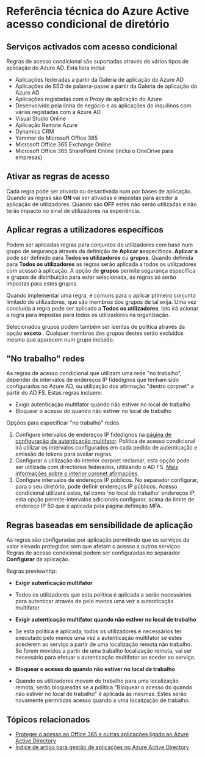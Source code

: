 
<properties
    pageTitle="Referência técnica do Azure Active acesso a directórios condicional | Microsoft Azure"
    description="Com o controlo de acesso condicional, o Azure Active Directory verifica as condições específicas que escolher quando autenticar o utilizador e antes de permissão do acesso para a aplicação. Assim que forem cumpridas destas condições, o utilizador autenticado e permissão de acesso para a aplicação."
    services="active-directory"
    documentationCenter=""
    authors="MarkusVi"
    manager="femila"
    editor=""/>

<tags
    ms.service="active-directory"
    ms.devlang="na"
    ms.topic="article"
    ms.tgt_pltfrm="na"
    ms.workload="identity" 
    ms.date="10/20/2016"
    ms.author="markvi"/>

# <a name="azure-active-directory-conditional-access-technical-reference"></a>Referência técnica do Azure Active acesso condicional de diretório

## <a name="services-enabled-with-conditional-access"></a>Serviços activados com acesso condicional
Regras de acesso condicional são suportadas através de vários tipos de aplicação do Azure AD. Esta lista inclui:

- Aplicações federadas a partir da Galeria de aplicação do Azure AD
- Aplicações de SSO de palavra-passe a partir da Galeria de aplicação do Azure AD
- Aplicações registadas com o Proxy de aplicação do Azure
- Desenvolvido pela linha de negócio e as aplicações do inquilinos com várias registadas com a Azure AD
- Visual Studio Online
- Aplicação Remote Azure
-   Dynamics CRM
- Yammer do Microsoft Office 365
- Microsoft Office 365 Exchange Online
- Microsoft Office 365 SharePoint Online (inclui o OneDrive para empresas)


## <a name="enable-access-rules"></a>Ativar as regras de acesso

Cada regra pode ser ativada ou desactivada num por bases de aplicação. Quando as regras são **ON** vai ser ativadas e impostas para aceder a aplicação de utilizadores. Quando são **OFF** estes não serão utilizadas e não terão impacto no sinal de utilizadores na experiência.

## <a name="applying-rules-to-specific-users"></a>Aplicar regras a utilizadores específicos
Podem ser aplicadas regras para conjuntos de utilizadores com base num grupo de segurança através da definição de **Aplicar a**específicos. **Aplicar a** pode ser definido para **Todos os utilizadores** ou **grupos**. Quando definida para **Todos os utilizadores** as regras serão aplicada a todos os utilizadores com acesso à aplicação. A opção de **grupos** permite segurança específica e grupos de distribuição para estar selecionada, as regras só serão impostas para estes grupos.

Quando implementar uma regra, é comuns para o aplicar primeiro conjunto limitado de utilizadores, que são membros dos grupos de tal exija. Uma vez concluída a regra pode ser aplicada a **Todos os utilizadores**. Isto irá acionar a regra para impostas para todos os utilizadores na organização.

Selecionados grupos podem também ser isentas de política através da opção **exceto** . Qualquer membros dos grupos destes serão excluídos mesmo que aparecem num grupo incluído.

## <a name="at-work-networks"></a>"No trabalho" redes


As regras de acesso condicional que utilizam uma rede "no trabalho", depender de intervalos de endereços IP fidedignos que tenham sido configurados no Azure AD, ou utilização dos afirmação "dentro corpnet" a partir do AD FS. Estas regras incluem:

- Exigir autenticação multifator quando não estiver no local de trabalho
- Bloquear o acesso do quando não estiver no local de trabalho

Opções para especificar "no trabalho" redes

1. Configure intervalos de endereços IP fidedignos na [página de configuração de autenticação multifator](../multi-factor-authentication/multi-factor-authentication-whats-next.md). Política de acesso condicional irá utilizar os intervalos configurados em cada pedido de autenticação e emissão de tokens para avaliar regras. 
2. Configurar a utilização do interior corpnet reclamar, esta opção pode ser utilizada com directórios federados, utilizando o AD FS. [Mais informações sobre o interior coronet afirmações](../multi-factor-authentication/multi-factor-authentication-whats-next.md#trusted-ips).
3. Configure intervalos de endereços IP públicos. No separador configurar, para o seu diretório, pode definir endereços IP públicos. Acesso condicional utilizará estas, tal como 'no local de trabalho' endereços IP, esta opção permite-intervalos adicionais configurar, acima do limite de endereço IP 50 que é aplicada pela página definição MFA.



## <a name="rules-based-on-application-sensitivity"></a>Regras baseadas em sensibilidade de aplicação

As regras são configuradas por aplicação permitindo que os serviços de valor elevado protegidos sem que afetam o acesso a outros serviços. Regras de acesso condicional podem ser configuradas no separador **Configurar** da aplicação. 

Regras previewhttp:

- **Exigir autenticação multifator**
 - Todos os utilizadores que esta política é aplicada a serão necessários para autenticar através de pelo menos uma vez a autenticação multifator.
 
- **Exigir autenticação multifator quando não estiver no local de trabalho**
 - Se esta política é aplicada, todos os utilizadores é necessários ter executado pelo menos uma vez a autenticação multifator se estes acederem ao serviço a partir de uma localização remota não trabalho. Se forem movidos a partir de uma trabalho localização remota, vai ser necessário para efetuar a autenticação multifator ao aceder ao serviço.
 
- **Bloquear o acesso do quando não estiver no local de trabalho** 
 - Quando os utilizadores movem do trabalho para uma localização remota, serão bloqueadas se a política "Bloquear o acesso do quando não estiver no local de trabalho" é aplicada às mesmas.  Estes serão novamente permitidas acesso quando a uma localização de trabalho.


## <a name="related-topics"></a>Tópicos relacionados

- [Proteger o acesso ao Office 365 e outras aplicações ligado ao Azure Active Directory](active-directory-conditional-access.md)
- [Índice de artigo para gestão de aplicações no Azure Active Directory](active-directory-apps-index.md)
